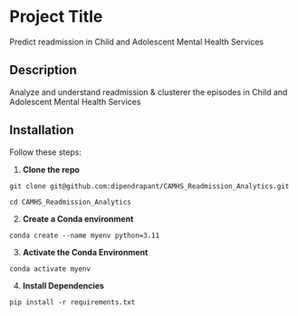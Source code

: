 # Project Title

Predict readmission in Child and Adolescent Mental Health Services

## Description

Analyze and understand readmission & clusterer the episodes in Child and Adolescent Mental Health Services


## Installation

Follow these steps:


1. **Clone the repo**

``git clone git@github.com:dipendrapant/CAMHS_Readmission_Analytics.git``

``cd CAMHS_Readmission_Analytics``

2. **Create a Conda environment**

``conda create --name myenv python=3.11``

3. **Activate the Conda Environment**

``conda activate myenv``

4. **Install Dependencies**

``pip install -r requirements.txt``


